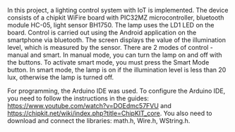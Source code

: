 In this project, a lighting control system with IoT is implemented. The device consists of a chipkit WiFire board with PIC32MZ microcontroller, bluetooth module HC-05, light sensor BH1750. The lamp uses the LD1 LED on the board. Control is carried out using the Android application on the smartphone via bluetooth. The screen displays the value of the illumination level, which is measured by the sensor. There are 2 modes of control - manual and smart. In manual mode, you can turn the lamp on and off with the buttons. To activate smart mode, you must press the Smart Mode button. In smart mode, the lamp is on if the illumination level is less than 20 lux, otherwise the lamp is turned off.

For programming, the Arduino IDE was used. To configure the Arduino IDE, you need to follow the instructions in the guides: https://www.youtube.com/watch?v=DOEdmc57FVU and https://chipkit.net/wiki/index.php?title=ChipKIT_core. You also need to download and connect the libraries: math.h, Wire.h, WString.h.